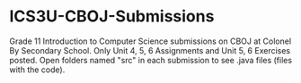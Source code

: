 # ICS3U-CBOJ-Submissions
Grade 11 Introduction to Computer Science submissions on CBOJ at Colonel By Secondary School.
Only Unit 4, 5, 6 Assignments and Unit 5, 6 Exercises posted.
Open folders named "src" in each submission to see .java files (files with the code).
